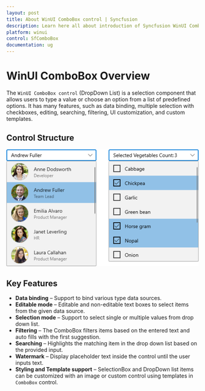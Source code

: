 ```yaml
---
layout: post
title: About WinUI ComboBox control | Syncfusion
description: Learn here all about introduction of Syncfusion WinUI ComboBox(DropDown List) control, its features, and more.
platform: winui
control: SfComboBox
documentation: ug
---
```


# WinUI ComboBox Overview

The `WinUI ComboBox control` (DropDown List) is a selection component that allows users to type a value or choose an option from a list of predefined options. It has many features, such as data binding, multiple selection with checkboxes, editing, searching, filtering, UI customization, and custom templates.

## Control Structure

![WinUI ComboBox structure](Overview_images/winui-combobox-control.png)

## Key Features

* **Data binding** – Support to bind various type data sources.
* **Editable mode** – Editable and non-editable text boxes to select items from the given data source.
* **Selection mode** – Support to select single or multiple values from drop down list.
* **Filtering** – The ComboBox filters items based on the entered text and auto fills with the first suggestion.
* **Searching** – Highlights the matching item in the drop down list based on the provided input. 
* **Watermark** – Display placeholder text inside the control until the user inputs text.
* **Styling and Template support** – SelectionBox and DropDown list items can be customized with an image or custom control using templates in `ComboBox` control.
 